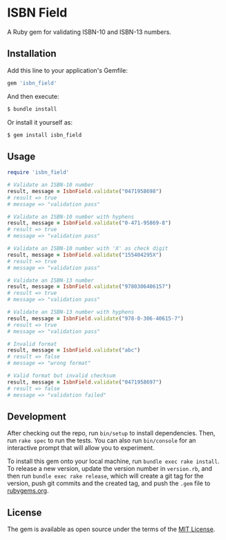 # ISBN Field

A Ruby gem for validating ISBN-10 and ISBN-13 numbers.

## Installation

Add this line to your application's Gemfile:

```ruby
gem 'isbn_field'
```

And then execute:

```bash
$ bundle install
```

Or install it yourself as:

```bash
$ gem install isbn_field
```

## Usage

```ruby
require 'isbn_field'

# Validate an ISBN-10 number
result, message = IsbnField.validate("0471958698")
# result => true
# message => "validation pass"

# Validate an ISBN-10 number with hyphens
result, message = IsbnField.validate("0-471-95869-8")
# result => true
# message => "validation pass"

# Validate an ISBN-10 number with 'X' as check digit
result, message = IsbnField.validate("155404295X")
# result => true
# message => "validation pass"

# Validate an ISBN-13 number
result, message = IsbnField.validate("9780306406157")
# result => true
# message => "validation pass"

# Validate an ISBN-13 number with hyphens
result, message = IsbnField.validate("978-0-306-40615-7")
# result => true
# message => "validation pass"

# Invalid format
result, message = IsbnField.validate("abc")
# result => false
# message => "wrong format"

# Valid format but invalid checksum
result, message = IsbnField.validate("0471958697")
# result => false
# message => "validation failed"
```

## Development

After checking out the repo, run `bin/setup` to install dependencies. Then, run `rake spec` to run the tests. You can also run `bin/console` for an interactive prompt that will allow you to experiment.

To install this gem onto your local machine, run `bundle exec rake install`. To release a new version, update the version number in `version.rb`, and then run `bundle exec rake release`, which will create a git tag for the version, push git commits and the created tag, and push the `.gem` file to [rubygems.org](https://rubygems.org).

## License

The gem is available as open source under the terms of the [MIT License](https://opensource.org/licenses/MIT).
